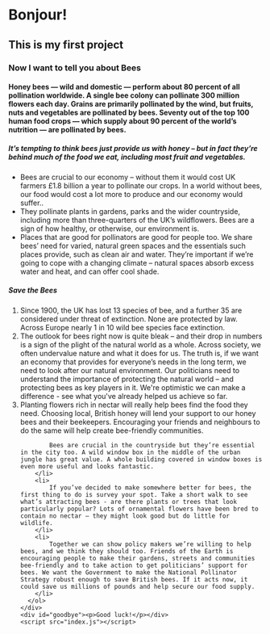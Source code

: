 <!DOCTYPE html>
<html lang="en">
  <head>
    <meta charset="UTF-8" />
    <meta name="viewport" content="width=device-width, initial-scale=1.0" />
    <title>My first project</title>
    <link rel="stylesheet" href="style.index.css" />
  </head>
  <body>
    <div id="bonjour">
      <h1>Bonjour!</h1>
      <h2>This is my first project</h2>
    </div>
    <div id="about">
      <h3>Now I want to tell you about Bees</h3>
    </div>
    <div id="inform">
      <h4>
        Honey bees — wild and domestic — perform about 80 percent of all pollination worldwide. A single bee colony can pollinate 300 million flowers each day. Grains are primarily pollinated by the wind, but fruits, nuts and vegetables are pollinated by bees. Seventy out of the top 100 human food crops — which supply about 90 percent of the world’s nutrition — are pollinated by bees.
      </h4>
    </div>
    <div id="i1">
      <h5>
        It’s tempting to think bees just provide us with honey – but in fact they’re behind much of the food we eat, including most fruit and vegetables.
      </h5>
    </div>
    <div id="i11">
      <ul>
        <li>
            Bees are crucial to our economy – without them it would cost UK farmers £1.8 billion a year to pollinate our crops. In a world without bees, our food would cost a lot more to produce and our economy would suffer..
        </li>
        <li>
            They pollinate plants in gardens, parks and the wider countryside, including more than three-quarters of the UK’s wildflowers. Bees are a sign of how healthy, or otherwise, our environment is.
        </li>
        <li>
            Places that are good for pollinators are good for people too. We share bees’ need for varied, natural green spaces and the essentials such places provide, such as clean air and water. They’re important if we’re going to cope with a changing climate – natural spaces absorb excess water and heat, and can offer cool shade.
        </li>
      </ul>
    </div>
    <div id="i2">
      <h5>Save the Bees</h5>
    </div>
    <div id="i22">
      <ol>
        <li>
            Since 1900, the UK has lost 13 species of bee, and a further 35 are considered under threat of extinction. None are protected by law. Across Europe nearly 1 in 10 wild bee species face extinction.
        </li>
        <li>
            The outlook for bees right now is quite bleak – and their drop in numbers is a sign of the plight of the natural world as a whole. Across society, we often undervalue nature and what it does for us. The truth is, if we want an economy that provides for everyone’s needs in the long term, we need to look after our natural environment. Our politicians need to understand the importance of protecting the natural world – and protecting bees as key players in it. We're optimistic we can make a difference - see what you've already helped us achieve so far.
        </li>
        <li>
            Planting flowers rich in nectar will really help bees find the food they need. Choosing local, British honey will lend your support to our honey bees and their beekeepers. Encouraging your friends and neighbours to do the same will help create bee-friendly communities.

            Bees are crucial in the countryside but they’re essential in the city too. A wild window box in the middle of the urban jungle has great value. A whole building covered in window boxes is even more useful and looks fantastic.
        </li>
        <li>
            If you’ve decided to make somewhere better for bees, the first thing to do is survey your spot. Take a short walk to see what’s attracting bees - are there plants or trees that look particularly popular? Lots of ornamental flowers have been bred to contain no nectar – they might look good but do little for wildlife.
        </li>
        <li>
            Together we can show policy makers we’re willing to help bees, and we think they should too. Friends of the Earth is encouraging people to make their gardens, streets and communities bee-friendly and to take action to get politicians’ support for bees. We want the Government to make the National Pollinator Strategy robust enough to save British bees. If it acts now, it could save us millions of pounds and help secure our food supply.
        </li>
      </ol>
    </div>
    <div id="goodbye"><p>Good luck!</p></div>
    <script src="index.js"></script>
  </body>
</html>
